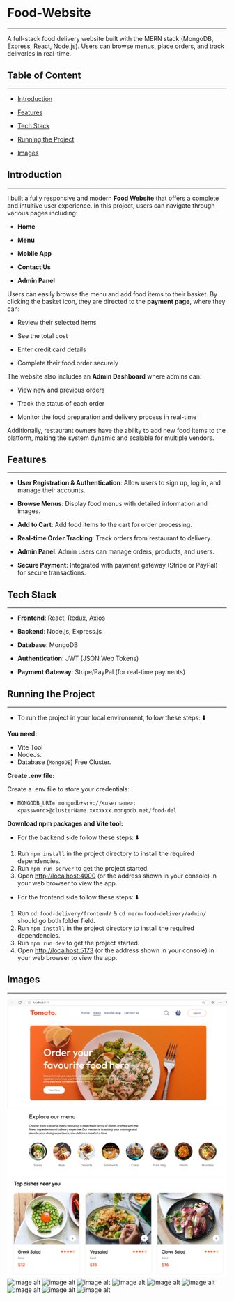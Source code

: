 # Food-Website
***
A full-stack food delivery website built with the MERN stack (MongoDB, Express, React, Node.js). Users can browse menus, place orders, and track deliveries in real-time.


## **Table of Content**
***
+ [Introduction]()
  
+ [Features]()
  
+ [Tech Stack]()

+ [Running the Project]()

+  [Images]()
  
## **Introduction**
***
I built a fully responsive and modern **Food Website** that offers a complete and intuitive user experience. In this project, users can navigate through various pages including:

+ **Home**

+ **Menu**

+ **Mobile App**

+ **Contact Us**

+ **Admin Panel**

Users can easily browse the menu and add food items to their basket. By clicking the basket icon, they are directed to the **payment page**, where they can:


+ Review their selected items

+ See the total cost

+ Enter credit card details

+ Complete their food order securely

 The website also includes an **Admin Dashboard** where admins can:

+ View new and previous orders

+ Track the status of each order

+ Monitor the food preparation and delivery process in real-time

Additionally, restaurant owners have the ability to add new food items to the platform, making the system dynamic and scalable for multiple vendors.

## **Features**
***
+ **User Registration & Authentication**: Allow users to sign up, log in, and manage their accounts.

+ **Browse Menus**: Display food menus with detailed information and images.

+ **Add to Cart**: Add food items to the cart for order processing.

+ **Real-time Order Tracking**: Track orders from restaurant to delivery.

+ **Admin Panel**: Admin users can manage orders, products, and users.

+ **Secure Payment**: Integrated with payment gateway (Stripe or PayPal) for secure transactions.

## **Tech Stack**
***
+ **Frontend**: React, Redux, Axios

+ **Backend**: Node.js, Express.js

+ **Database**: MongoDB

+ **Authentication**: JWT (JSON Web Tokens)

+ **Payment Gateway**: Stripe/PayPal (for real-time payments)

## **Running the Project**
***
+ To run the project in your local environment, follow these steps: ⬇️

**You need:** 

- Vite Tool
- NodeJs.
- Database (`MongoDB`) Free Cluster.

**Create .env file:**

Create a .env file to store your credentials:

- `MONGODB_URI= mongodb+srv://<username>:<password>@clusterName.xxxxxxx.mongodb.net/food-del`

**Download npm packages and Vite tool:**

+ For the backend side follow these steps: ⬇️

1. Run `npm install` in the project directory to install the required dependencies.
2. Run `npm run server` to get the project started.
3. Open [http://localhost:4000](http://localhost:4000) (or the address shown in your console) in your web browser to view the app.

+ For the frontend side follow these steps: ⬇️

1. Run `cd food-delivery/frontend/` & `cd mern-food-delivery/admin/` should go both folder field.
2. Run `npm install` in the project directory to install the required dependencies.
3. Run `npm run dev` to get the project started.
4. Open [http://localhost:5173](http://localhost:5173) (or the address shown in your console) in your web browser to view the app.

## **Images**
***
![image alt](https://github.com/JyotiSharma72/Food-Website/blob/3aba610ddbc3afa8e70d9e1f47a461df14a41a83/Screenshot%202025-03-07%20184416.png)
![image alt](https://github.com/JyotiSharma72/Food-Website/blob/d4e2dfad04ef0e130aad7f9d8299808feb6454b3/Screenshot%202025-03-07%20184434.png)
![image alt](https://github.com/JyotiSharma72/Food-Website/blob/90215683b91b93e9ad198c84952bcb658aae8d2a/Screenshot%202025-04-11%20235153.png)
![image alt]()
![image alt]()
![image alt]()
![image alt]()
![image alt]()
![image alt]()
![image alt]()
![image alt]()
![image alt]()






  

